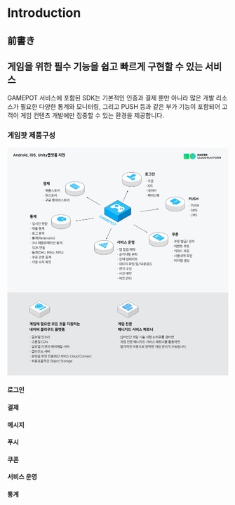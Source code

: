 # Introduction

## 前書き

## 게임을 위한 필수 기능을 쉽고 빠르게 구현할 수 있는 서비스

GAMEPOT 서비스에 포함된 SDK는 기본적인 인증과 결제 뿐만 아니라 많은 개발 리소스가 필요한 다양한 통계와 모니터링, 그리고 PUSH 등과 같은 부가 기능이 포함되어 고객이 게임 컨텐츠 개발에만 집중할 수 있는 환경을 제공합니다.

### 게임팟 제품구성

![](../.gitbook/assets/gamepot.ko-kr.xl%20%286%29.png)

#### 로그인

#### 결제

#### 메시지

#### 푸시

#### 쿠폰

#### 서비스 운영

#### 통계

